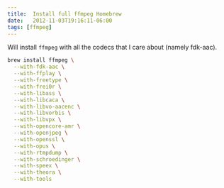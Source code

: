 ```yaml
---
title:  Install full ffmpeg Homebrew
date:   2012-11-03T19:16:11-06:00
tags: [ffmpeg]
---
```


Will install `ffmpeg` with all the codecs that I care about (namely fdk-aac).
~~~ bash
brew install ffmpeg \
  --with-fdk-aac \
  --with-ffplay \
  --with-freetype \
  --with-frei0r \
  --with-libass \
  --with-libcaca \
  --with-libvo-aacenc \
  --with-libvorbis \
  --with-libvpx \
  --with-opencore-amr \
  --with-openjpeg \
  --with-openssl \
  --with-opus \
  --with-rtmpdump \
  --with-schroedinger \
  --with-speex \
  --with-theora \
  --with-tools
~~~
